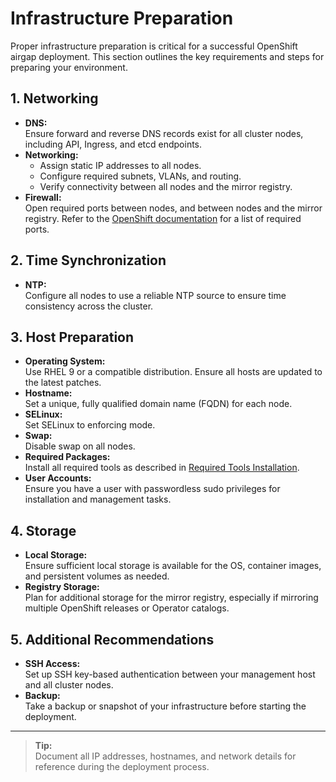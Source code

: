 # Infrastructure Preparation

Proper infrastructure preparation is critical for a successful OpenShift airgap deployment. This section outlines the key requirements and steps for preparing your environment.

## 1. Networking

- **DNS:**  
  Ensure forward and reverse DNS records exist for all cluster nodes, including API, Ingress, and etcd endpoints.
- **Networking:**  
  - Assign static IP addresses to all nodes.
  - Configure required subnets, VLANs, and routing.
  - Verify connectivity between all nodes and the mirror registry.
- **Firewall:**  
  Open required ports between nodes, and between nodes and the mirror registry. Refer to the [OpenShift documentation](https://docs.openshift.com/container-platform/latest/installing/installing_platform_agnostic/installing-platform-agnostic.html#installation-network-user-infra_installing-platform-agnostic) for a list of required ports.

## 2. Time Synchronization

- **NTP:**  
  Configure all nodes to use a reliable NTP source to ensure time consistency across the cluster.

## 3. Host Preparation

- **Operating System:**  
  Use RHEL 9 or a compatible distribution. Ensure all hosts are updated to the latest patches.
- **Hostname:**  
  Set a unique, fully qualified domain name (FQDN) for each node.
- **SELinux:**  
  Set SELinux to enforcing mode.
- **Swap:**  
  Disable swap on all nodes.
- **Required Packages:**  
  Install all required tools as described in [Required Tools Installation](tools-installation.md).
- **User Accounts:**  
  Ensure you have a user with passwordless sudo privileges for installation and management tasks.

## 4. Storage

- **Local Storage:**  
  Ensure sufficient local storage is available for the OS, container images, and persistent volumes as needed.
- **Registry Storage:**  
  Plan for additional storage for the mirror registry, especially if mirroring multiple OpenShift releases or Operator catalogs.

## 5. Additional Recommendations

- **SSH Access:**  
  Set up SSH key-based authentication between your management host and all cluster nodes.
- **Backup:**  
  Take a backup or snapshot of your infrastructure before starting the deployment.

---

> **Tip:**  
> Document all IP addresses, hostnames, and network details for reference during the deployment process.